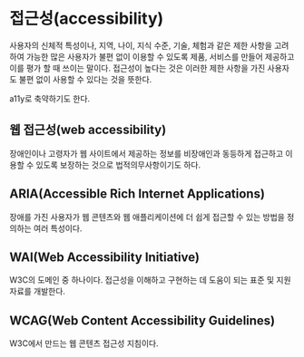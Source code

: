 # 접근성(accessibility)

사용자의 신체적 특성이나, 지역, 나이, 지식 수준, 기술, 체험과 같은 제한 사항을 고려하여 가능한 많은 사용자가 불편 없이 이용할 수 있도록 제품, 서비스를 만들어 제공하고 이를 평가 할 때 쓰이는 말이다. 접근성이 높다는 것은 이러한 제한 사항을 가진 사용자도 불편 없이 사용할 수 있다는 것을 뜻한다.

a11y로  축약하기도 한다.

## 웹 접근성(web accessibility)

장애인이나 고령자가 웹 사이트에서 제공하는 정보를 비장애인과 동등하게 접근하고 이용할 수 있도록 보장하는 것으로 법적의무사항이기도 하다.

## ARIA(Accessible Rich Internet Applications)

장애를 가진 사용자가 웹 콘텐츠와 웹 애플리케이션에 더 쉽게 접근할 수 있는 방법을 정의하는 여러 특성이다.

## WAI(Web Accessibility Initiative)

W3C의 도메인 중 하나이다. 접근성을 이해하고 구현하는 데 도움이 되는 표준 및 지원 자료를 개발한다.

## WCAG(Web Content Accessibility Guidelines)

W3C에서 만드는 웹 콘텐츠 접근성 지침이다.